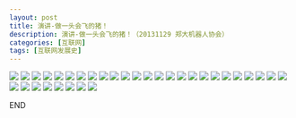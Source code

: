```yaml
---
layout: post
title: 演讲-做一头会飞的猪！
description: 演讲-做一头会飞的猪！（20131129 郑大机器人协会）
categories: [互联网]
tags: [互联网发展史]
---
```


![](http://xiaolei.info/images/flypig/02.jpg)
![](http://xiaolei.info/images/flypig/03.jpg)
![](http://xiaolei.info/images/flypig/04.jpg)
![](http://xiaolei.info/images/flypig/05.jpg)
![](http://xiaolei.info/images/flypig/06.jpg)
![](http://xiaolei.info/images/flypig/07.jpg)
![](http://xiaolei.info/images/flypig/08.jpg)
![](http://xiaolei.info/images/flypig/09.jpg)
![](http://xiaolei.info/images/flypig/10.jpg)
![](http://xiaolei.info/images/flypig/11.jpg)
![](http://xiaolei.info/images/flypig/12.jpg)
![](http://xiaolei.info/images/flypig/13.jpg)
![](http://xiaolei.info/images/flypig/14.jpg)
![](http://xiaolei.info/images/flypig/15.jpg)
![](http://xiaolei.info/images/flypig/16.jpg)
![](http://xiaolei.info/images/flypig/17.jpg)
![](http://xiaolei.info/images/flypig/18.jpg)
![](http://xiaolei.info/images/flypig/19.jpg)
![](http://xiaolei.info/images/flypig/20.jpg)
![](http://xiaolei.info/images/flypig/21.jpg)
![](http://xiaolei.info/images/flypig/22.jpg)
![](http://xiaolei.info/images/flypig/23.jpg)
![](http://xiaolei.info/images/flypig/24.jpg)
![](http://xiaolei.info/images/flypig/25.jpg)
![](http://xiaolei.info/images/flypig/26.jpg)
![](http://xiaolei.info/images/flypig/27.jpg)
![](http://xiaolei.info/images/flypig/28.jpg)
![](http://xiaolei.info/images/flypig/29.jpg)
![](http://xiaolei.info/images/flypig/30.jpg)
![](http://xiaolei.info/images/flypig/31.jpg)
![](http://xiaolei.info/images/flypig/32.jpg)
![](http://xiaolei.info/images/flypig/33.jpg)
![](http://xiaolei.info/images/flypig/34.jpg)


END
